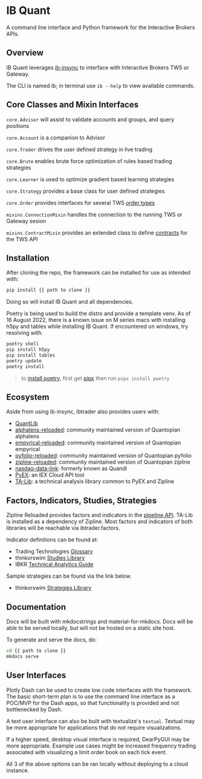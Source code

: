 # IB Quant

A command line interface and Python framework for the Interactive Brokers APIs.


## Overview

IB Quant leverages [ib-insync](https://github.com/erdewit/ib_insync) to interface with Interactive Brokers TWS or Gateway.

The CLI is named ib; in terminal use `ib --help` to view available commands.


## Core Classes and Mixin Interfaces

`core.Advisor` will assist to validate accounts and groups, and query positions

`core.Account` is a companion to Advisor

`core.Trader` drives the user defined strategy in live trading

`core.Brute` enables brute force optimization of rules based trading strategies

`core.Learner` is used to optimize gradient based learning strategies

`core.Strategy` provides a base class for user defined strategies

`core.Order` provides interfaces for several TWS [order types](https://interactivebrokers.github.io/tws-api/available_orders.html)

`mixins.ConnectionMixin` handles the connection to the running TWS or Gateway sesion

`mixins.ContractMixin` provides an extended class to define [contracts](https://interactivebrokers.github.io/tws-api/contracts.html) for the TWS API




## Installation

After cloning the repo, the framework can be installed for use as intended with:

```sh
pip install {{ path to clone }}
```

Doing so will install IB Quant and all dependencies.

Poetry is being used to build the distro and provide a template venv. As of 16 August 2022, there is a known issue on M series macs with installing h5py and tables while installing IB Quant. If encountered on windows, try resolving with:

```sh
poetry shell
pip install h5py
pip install tables
poetry update
poetry install
```

> to [install poetry](https://python-poetry.org/docs/#installing-with-pipx), first get [pipx](https://pypa.github.io/pipx/) then run `pipx install poetry`

## Ecosystem

Aside from using ib-insync, ibtrader also provides users with:

- [QuantLib](https://quantlib-python-docs.readthedocs.io/en/latest/)
- [alphalens-reloaded](https://alphalens.ml4trading.io/): community maintained version of Quantopian alphalens
- [empyrical-reloaded](https://empyrical.ml4trading.io/): community maintained version of Quantopian empyrical
- [pyfolio-reloaded](https://pyfolio.ml4trading.io/): community maintained version of Quantopian pyfolio
- [zipline-reloaded](https://zipline.ml4trading.io/): community maintained version of Quantopian zipline
- [nasdaq-data-link](https://docs.data.nasdaq.com/docs/python-installation): formerly known as Quandl
- [PyEX](https://pyex.readthedocs.io/en/latest/): an IEX Cloud API tool
- [TA-Lib](http://mrjbq7.github.io/ta-lib/): a technical analysis library common to PyEX and Zipline

## Factors, Indicators, Studies, Strategies

Zipline Reloaded provides factors and indicators in the [pipeline API](https://zipline.ml4trading.io/api-reference.html#pipeline-api). TA-Lib is installed as a dependency of Zipline. Most factors and indicators of both libraries will be reachable via ibtrader.factors.

Indicator definitions can be found at:

- Trading Technologies [Glossary](https://library.tradingtechnologies.com/trade/chrt-technical-indicators.html)
- thinkorswim [Studies Library](https://tlc.thinkorswim.com/center/reference/Tech-Indicators/studies-library)
- IBKR [Technical Analytics Guide](https://guides.interactivebrokers.com/tws/twsguide.htm#chartindicatorstop.htm?TocPath=Technical%2520Analytics%257CChart%2520Indicators%257C_____0)

Sample strategies can be found via the link below.

- thinkorswim [Strategies Library](https://tlc.thinkorswim.com/center/reference/Tech-Indicators/strategies)


## Documentation

Docs will be built with mkdocstrings and material-for-mkdocs. Docs will be able to be served locally, but will not be hosted on a static site host.

To generate and serve the docs, do:

```sh
cd {{ path to clone }}
mkdocs serve
```

## User Interfaces

Plotly Dash can be used to create low code interfaces with the framework. The basic short-term plan is to use the command line interface as a POC/MVP for the Dash apps, so that functionality is provided and not bottlenecked by Dash.

A text user interface can also be built with textualize's `textual`. Textual may be more appropriate for applications that do not require visualizations.

If a higher speed, desktop visual interface is required, DearPyGUI may be more appropriate. Example use cases might be increased frequency trading associated with visualizing a limit order book on each tick event.

All 3 of the above options can be ran locally without deploying to a cloud instance.
